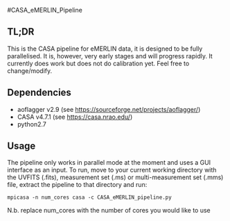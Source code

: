 #CASA_eMERLIN_Pipeline

## TL;DR ##
This is the CASA pipeline for eMERLIN data, it is designed to be fully parallelised. It is, however, very early stages and will progress rapidly. It currently does work but does not do calibration yet. Feel free to change/modify. 

## Dependencies ##
- aoflagger v2.9 (see https://sourceforge.net/projects/aoflagger/)
- CASA v4.7.1 (see https://casa.nrao.edu/)
- python2.7 

## Usage ##
The pipeline only works in parallel mode at the moment and uses a GUI interface as an input. To run, move to your current working directory with the UVFITS (.fits), measurement set (.ms) or multi-measurement set (.mms) file, extract the pipeline to that directory and run: 

`mpicasa -n num_cores casa -c CASA_eMERLIN_pipeline.py`

N.b. replace num_cores with the number of cores you would like to use



